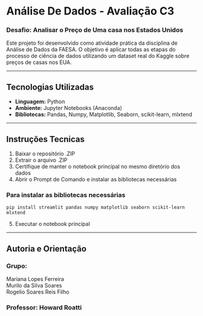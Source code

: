 # Análise De Dados - Avaliação C3

### Desafio: Analisar o Preço de Uma casa nos Estados Unidos

Este projeto foi desenvolvido como atividade prática da disciplina de Análise de Dados da FAESA. O objetivo é aplicar todas as etapas do processo de ciência de dados utilizando um dataset real do Kaggle sobre preços de casas nos EUA.

---

## Tecnologias Utilizadas
- **Linguagem:** Python
- **Ambiente:** Jupyter Notebooks (Anaconda)
- **Bibliotecas:** Pandas, Numpy, Matplotlib, Seaborn, scikit-learn, mlxtend

---

## Instruções Tecnicas

1. Baixar o repositório .ZIP
2. Extrair o arquivo .ZIP
3. Certifique de manter o notebook principal no mesmo diretório dos dados
4. Abrir o Prompt de Comando e instalar as bibliotecas necessárias

### Para instalar as bibliotecas necessárias
```
pip install streamlit pandas numpy matplotlib seaborn scikit-learn mlxtend
```
5. Executar o notebook principal

---

## Autoria e Orientação

### Grupo:   
Mariana Lopes Ferreira  
Murilo da Silva Soares  
Rogelio Soares Reis Filho
### Professor: Howard Roatti
